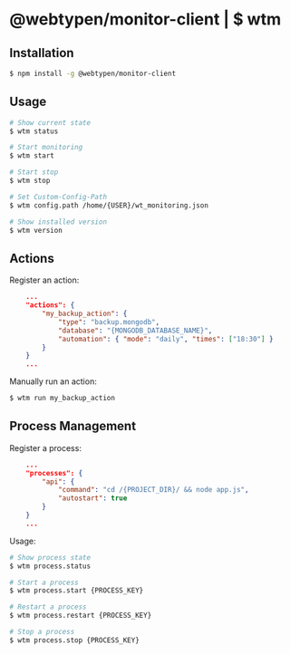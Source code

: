 # @webtypen/monitor-client | $ wtm

## Installation

```bash
$ npm install -g @webtypen/monitor-client
```

## Usage

```bash
# Show current state
$ wtm status

# Start monitoring
$ wtm start

# Start stop
$ wtm stop

# Set Custom-Config-Path
$ wtm config.path /home/{USER}/wt_monitoring.json

# Show installed version
$ wtm version
```

## Actions

Register an action:

```json
    ...
    "actions": {
        "my_backup_action": {
            "type": "backup.mongodb",
            "database": "{MONGODB_DATABASE_NAME}",
            "automation": { "mode": "daily", "times": ["18:30"] }
        }
    }
    ...
```

Manually run an action:

```bash
$ wtm run my_backup_action
```

## Process Management

Register a process:

```json
    ...
    "processes": {
        "api": {
            "command": "cd /{PROJECT_DIR}/ && node app.js",
            "autostart": true
        }
    }
    ...
```

Usage:

```bash
# Show process state
$ wtm process.status

# Start a process
$ wtm process.start {PROCESS_KEY}

# Restart a process
$ wtm process.restart {PROCESS_KEY}

# Stop a process
$ wtm process.stop {PROCESS_KEY}
```
